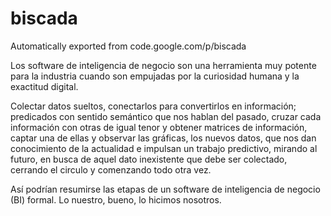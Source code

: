 # biscada
Automatically exported from code.google.com/p/biscada

Los software de inteligencia de negocio son una herramienta muy potente para la industria cuando son empujadas por la curiosidad humana y la exactitud digital.

Colectar datos sueltos, conectarlos para convertirlos en información; predicados con sentido semántico que nos hablan del pasado, cruzar cada información con otras de igual tenor y obtener matrices de información, captar una de ellas y observar las gráficas, los nuevos datos, que nos dan conocimiento de la actualidad e impulsan un trabajo predictivo, mirando al futuro, en busca de aquel dato inexistente que debe ser colectado, cerrando el circulo y comenzando todo otra vez.

Así podrían resumirse las etapas de un software de inteligencia de negocio (BI) formal. Lo nuestro, bueno, lo hicimos nosotros.
